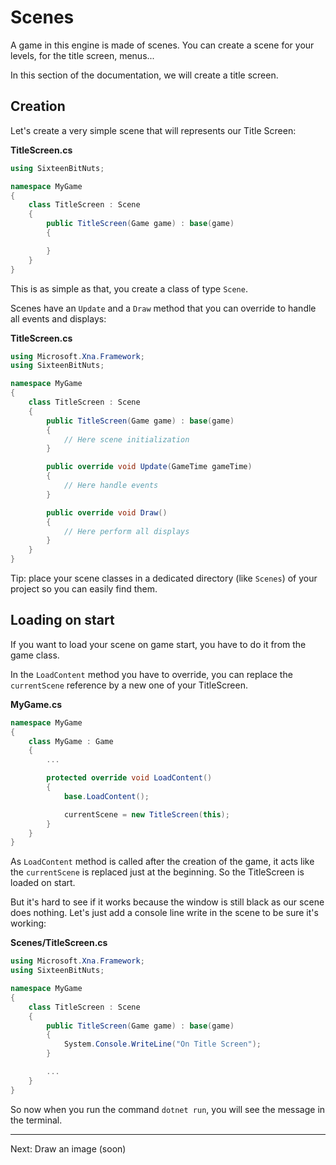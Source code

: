 # Scenes

A game in this engine is made of scenes. You can create a scene for your levels, for the title screen, menus...

In this section of the documentation, we will create a title screen.

## Creation

Let's create a very simple scene that will represents our Title Screen:

**TitleScreen.cs**

```csharp
using SixteenBitNuts;

namespace MyGame
{
    class TitleScreen : Scene
    {
        public TitleScreen(Game game) : base(game)
        {

        }
    }
}
```

This is as simple as that, you create a class of type `Scene`.

Scenes have an `Update` and a `Draw` method that you can override to handle all events and displays:

**TitleScreen.cs**

```csharp
using Microsoft.Xna.Framework;
using SixteenBitNuts;

namespace MyGame
{
    class TitleScreen : Scene
    {
        public TitleScreen(Game game) : base(game)
        {
            // Here scene initialization
        }

        public override void Update(GameTime gameTime)
        {
            // Here handle events
        }

        public override void Draw()
        {
            // Here perform all displays
        }
    }
}
```

Tip: place your scene classes in a dedicated directory (like `Scenes`) of your project so you can easily find them.

## Loading on start

If you want to load your scene on game start, you have to do it from the game class.

In the `LoadContent` method you have to override, you can replace the `currentScene` reference by a new one of your TitleScreen.

**MyGame.cs**

```csharp
namespace MyGame
{
    class MyGame : Game
    {
        ...

        protected override void LoadContent()
        {
            base.LoadContent();

            currentScene = new TitleScreen(this);
        }
    }
}
```

As `LoadContent` method is called after the creation of the game, it acts like the `currentScene` is replaced just at the beginning. So the TitleScreen is loaded on start.

But it's hard to see if it works because the window is still black as our scene does nothing. Let's just add a console line write in the scene to be sure it's working:

**Scenes/TitleScreen.cs**

```csharp
using Microsoft.Xna.Framework;
using SixteenBitNuts;

namespace MyGame
{
    class TitleScreen : Scene
    {
        public TitleScreen(Game game) : base(game)
        {
            System.Console.WriteLine("On Title Screen");
        }

        ...
    }
}
```

So now when you run the command `dotnet run`, you will see the message in the terminal.

---

Next: Draw an image (soon)
